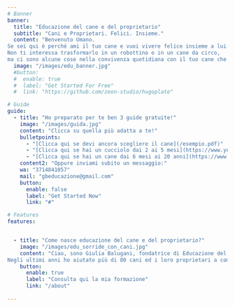 ```yaml
---
# Banner
banner:
  title: "Educazione del cane e del proprietario"
  subtitle: "Cani e Proprietari. Felici. Insieme."
  content: "Benvenuto Umano. 
Se sei qui è perché ami il tuo cane e vuoi vivere felice insieme a lui.
Non ti interessa trasformarlo in un robottino o in un cane da circo, 
ma ci sono alcune cose nella convivenza quotidiana con il tuo cane che non ti fanno stare tranquillo."
  image: "/images/edu_banner.jpg"
  #button:
  #  enable: true
  #  label: "Get Started For Free"
  #  link: "https://github.com/zeon-studio/hugoplate"

# Guide
guide:
  - title: "Ho preparato per te ben 3 guide gratuite!"
    image: "/images/guida.jpg"
    content: "Clicca su quella più adatta a te!"
    bulletpoints:
      - "[Clicca qui se devi ancora scegliere il cane](/esempio.pdf)"
      - "[Clicca qui se hai un cucciolo dai 2 ai 5 mesi](https://www.youtube.com/watch?v=wwux9KiBMjE)"
      - "[Clicca qui se hai un cane dai 6 mesi ai 20 anni](https://www.youtube.com/watch?v=wwux9KiBMjE)"
    content2: "Oppure inviami subito un messaggio:"
    wa: "3714841057"
    mail: "gbeducazione@gmail.com"
    button:
      enable: false
      label: "Get Started Now"
      link: "#"

# Features
features:


  - title: "Come nasce educazione del cane e del proprietario?"
    image: "/images/edu_sorride_con_cani.jpg"
    content: "Ciao, sono Giulia Balugani, fondatrice di Educazione del Cane e del Proprietario e mi occupo di cinofilia dal 2016.
Negli ultimi anni ho aiutato più di 80 cani ed i loro proprietari a comunicare nella maniera corretta migliorando la loro relazione. "
    button:
      enable: true
      label: "Consulta qui la mia formazione"
      link: "/about"
  
---
```

